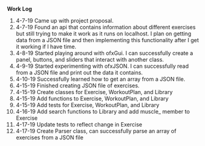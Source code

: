 **Work Log**

1. 4-7-19 Came up with project proposal.
1. 4-7-19 Found an api that contains information about different exercises but still trying to make
it work as it runs on localhost. I plan on getting data from a JSON file and then implementing 
this functionality after I get it working if I have time.
1. 4-8-19 Started playing around with ofxGui. I can successfully create a panel, buttons, 
and sliders that interact with another class. 
1. 4-9-19 Started experimenting with ofxJSON. I can successfully read from a JSON file 
and print out the data it contains. 
1. 4-10-19 Successfully learned how to get an array from a JSON file.
1. 4-15-19 Finished creating JSON file of exercises.
1. 4-15-19 Create classes for Exercise, WorkoutPlan, and Library
1. 4-15-19 Add functions to Exercise, WorkoutPlan, and Library
1. 4-15-19 Add tests for Exercise, WorkoutPlan, and Library
1. 4-16-19 Add search functions to Library and add muscle_ member to Exercise
1. 4-17-19 Update tests to reflect change in Exercise
1. 4-17-19 Create Parser class, can successfully parse an array of exercises from a JSON file
